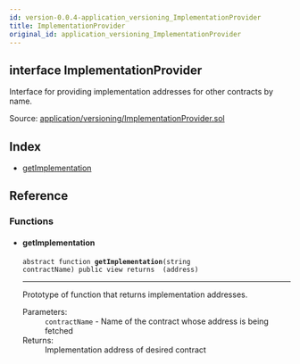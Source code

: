 ```yaml
---
id: version-0.0.4-application_versioning_ImplementationProvider
title: ImplementationProvider
original_id: application_versioning_ImplementationProvider
---
```


<div class="contract-doc"><div class="contract"><h2 class="contract-header"><span class="contract-kind">interface</span> ImplementationProvider</h2><p class="description">Interface for providing implementation addresses for other contracts by name.</p><div class="source">Source: <a href="git+https://github.com/zeppelinos/zos-lib/blob/v0.1.12/contracts/application/versioning/ImplementationProvider.sol" target="_blank">application/versioning/ImplementationProvider.sol</a></div></div><div class="index"><h2>Index</h2><ul><li><a href="application_versioning_ImplementationProvider.html#getImplementation">getImplementation</a></li></ul></div><div class="reference"><h2>Reference</h2><div class="functions"><h3>Functions</h3><ul><li><div class="item function"><span id="getImplementation" class="anchor-marker"></span><h4 class="name">getImplementation</h4><div class="body"><code class="signature"><span>abstract </span>function <strong>getImplementation</strong><span>(string contractName) </span><span>public </span><span>view </span><span>returns  (address) </span></code><hr/><div class="description"><p>Prototype of function that returns implementation addresses.</p></div><dl><dt><span class="label-parameters">Parameters:</span></dt><dd><div><code>contractName</code> - Name of the contract whose address is being fetched</div></dd><dt><span class="label-return">Returns:</span></dt><dd>Implementation address of desired contract</dd></dl></div></div></li></ul></div></div></div>
